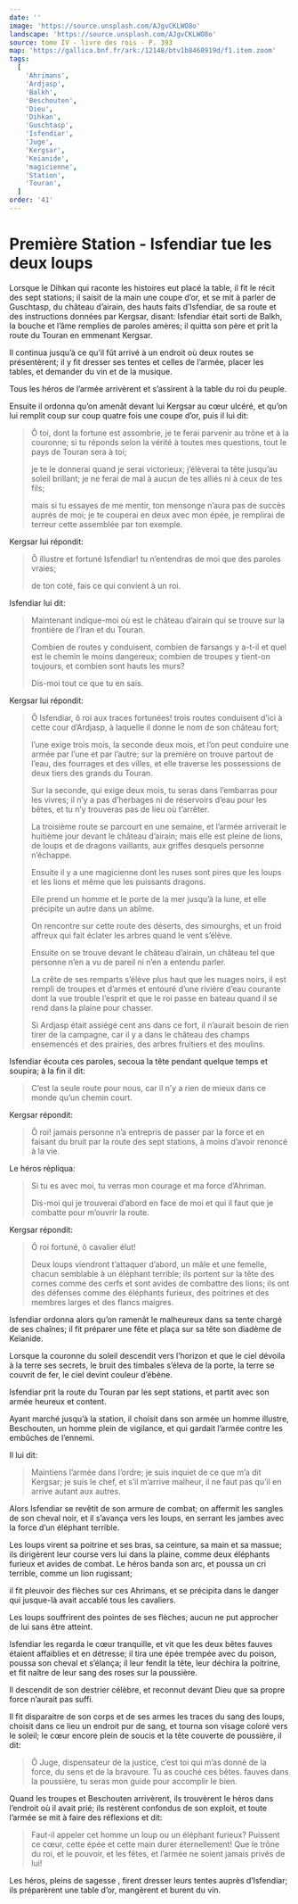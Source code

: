 ```yaml
---
date: ''
image: 'https://source.unsplash.com/AJgvCKLWO8o'
landscape: 'https://source.unsplash.com/AJgvCKLWO8o'
source: tome IV - livre des rois - P. 393
map: 'https://gallica.bnf.fr/ark:/12148/btv1b8468919d/f1.item.zoom'
tags:
  [
    'Ahrimans',
    'Ardjasp',
    'Balkh',
    'Beschouten',
    'Dieu',
    'Dihkan',
    'Guschtasp',
    'Isfendiar',
    'Juge',
    'Kergsar',
    'Keïanide',
    'magicienne',
    'Station',
    'Touran',
  ]
order: '41'
---
```


# Première Station - Isfendiar tue les deux loups

Lorsque le Dihkan qui raconte les histoires eut placé la table, il fit le récit des sept stations; il saisit de la main une coupe d’or, et se mit à parler de Guschtasp, du château d’airain, des hauts faits d’Isfendiar, de sa route et des instructions données par Kergsar, disant: Isfendiar était sorti de Balkh, la bouche et l’âme remplies de paroles amères; il quitta son père et prit la route du Touran en emmenant Kergsar.

Il continua jusqu’à ce qu’il fût arrivé à un endroit où deux routes se présentèrent; il y fit dresser ses tentes et celles de l’armée, placer les tables, et demander du vin et de la musique.

Tous les héros de l’armée arrivèrent et s’assirent à la table du roi du peuple.

Ensuite il ordonna qu’on amenât devant lui Kergsar au cœur ulcéré, et qu’on lui remplit coup sur coup quatre fois une coupe d’or, puis il lui dit:

> Ô toi, dont la fortune est assombrie, je te ferai parvenir au trône et à la couronne; si tu réponds selon la vérité à toutes mes questions, tout le pays de Touran sera à toi;
>
> je te le donnerai quand je serai victorieux; j’élèverai ta tête jusqu’au soleil brillant; je ne ferai de mal à aucun de tes alliés ni à ceux de tes fils;
>
> mais si tu essayes de me mentir, ton mensonge n’aura pas de succès auprès de moi; je te couperai en deux avec mon épée, je remplirai de terreur cette assemblée par ton exemple.

Kergsar lui répondit:

> Ô illustre et fortuné Isfendiar! tu n’entendras de moi que des paroles vraies;
>
> de ton coté, fais ce qui convient à un roi.

Isfendiar lui dit:

> Maintenant indique-moi où est le château d’airain qui se trouve sur la frontière de l’Iran et du Touran.
>
> Combien de routes y conduisent, combien de farsangs y a-t-il et quel est le chemin le moins dangereux; combien de troupes y tient-on toujours, et combien sont hauts les murs?
>
> Dis-moi tout ce que tu en sais.

Kergsar lui répondit:

> Ô Isfendiar, ô roi aux traces fortunées! trois routes conduisent d’ici à cette cour d’Ardjasp, à laquelle il donne le nom de son château fort;
>
> l’une exige trois mois, la seconde deux mois, et l’on peut conduire une armée par l’une et par l’autre; sur la première on trouve partout de l’eau, des fourrages et des villes, et elle traverse les possessions de deux tiers des grands du Touran.
>
> Sur la seconde, qui exige deux mois, tu seras dans l’embarras pour les vivres; il n’y a pas d’herbages ni de réservoirs d’eau pour les bêtes, et tu n’y trouveras pas de lieu où t’arrêter.
>
> La troisième route se parcourt en une semaine, et l’armée arriverait le huitième jour devant le château d’airain; mais elle est pleine de lions, de loups et de dragons vaillants, aux griffes desquels personne n’échappe.
>
> Ensuite il y a une magicienne dont les ruses sont pires que les loups et les lions et même que les puissants dragons.
>
> Elle prend un homme et le porte de la mer jusqu’à la lune, et elle précipite un autre dans un abîme.
>
> On rencontre sur cette route des déserts, des simourghs, et un froid affreux qui fait éclater les arbres quand le vent s’élève.
>
> Ensuite on se trouve devant le château d’airain, un château tel que personne n’en a vu de pareil ni n’en a entendu parler.
>
> La crête de ses remparts s’élève plus haut que les nuages noirs, il est rempli de troupes et d’armes et entouré d’une rivière d’eau courante dont la vue trouble l’esprit et que le roi passe en bateau quand il se rend dans la plaine pour chasser.
>
> Si Ardjasp était assiégé cent ans dans ce fort, il n’aurait besoin de rien tirer de la campagne, car il y a dans le château des champs ensemencés et des prairies, des arbres fruitiers et des moulins.

Isfendiar écouta ces paroles, secoua la tête pendant quelque temps et soupira; à la fin il dit:

> C’est la seule route pour nous, car il n’y a rien de mieux dans ce monde qu’un chemin court.

Kergsar répondit:

> Ô roi! jamais personne n’a entrepris de passer par la force et en faisant du bruit par la route des sept stations, à moins d’avoir renoncé à la vie.

Le héros répliqua:

> Si tu es avec moi, tu verras mon courage et ma force d’Ahriman.
>
> Dis-moi qui je trouverai d’abord en face de moi et qui il faut que je combatte pour m’ouvrir la route.

Kergsar répondit:

> Ô roi fortuné, ô cavalier élut!
>
> Deux loups viendront t’attaquer d’abord, un mâle et une femelle, chacun semblable à un éléphant terrible; ils portent sur la tête des cornes comme des cerfs et sont avides de combattre des lions; ils ont des défenses comme des éléphants furieux, des poitrines et des membres larges et des flancs maigres.

Isfendiar ordonna alors qu’on ramenât le malheureux dans sa tente chargé de ses chaînes; il fit préparer une fête et plaça sur sa tête son diadème de Keïanide.

Lorsque la couronne du soleil descendit vers l’horizon et que le ciel dévoila à la terre ses secrets, le bruit des timbales s’éleva de la porte, la terre se couvrit de fer, le ciel devint couleur d’ébène.

Isfendiar prit la route du Touran par les sept stations, et partit avec son armée heureux et content.

Ayant marché jusqu’à la station, il choisit dans son armée un homme illustre, Beschouten, un homme plein de vigilance, et qui gardait l’armée contre les embûches
de l’ennemi.

Il lui dit:

> Maintiens l’armée dans l’ordre; je suis inquiet de ce que m’a dit Kergsar; je suis le chef, et s’il m’arrive malheur, il ne faut pas qu’il en arrive autant aux autres.

Alors Isfendiar se revêtit de son armure de combat; on affermit les sangles de son cheval noir, et il s’avança vers les loups, en serrant les jambes avec la force d’un éléphant terrible.

Les loups virent sa poitrine et ses bras, sa ceinture, sa main et sa massue; ils dirigèrent leur course vers lui dans la plaine, comme deux éléphants furieux et avides de combat. Le héros banda son arc, et poussa un cri terrible, comme un lion rugissant;

il fit pleuvoir des flèches sur ces Ahrimans, et se précipita dans le danger qui jusque-là avait accablé tous les cavaliers.

Les loups souffrirent des pointes de ses flèches; aucun ne put approcher de lui sans être atteint.

Isfendiar les regarda le cœur tranquille, et vit que les deux bêtes fauves étaient affaiblies et en détresse; il tira une épée trempée avec du poison, poussa son cheval et s’élança; il leur fendit la tête, leur déchira la poitrine, et fit naître de leur sang des roses sur la poussière.

Il descendit de son destrier célèbre, et reconnut devant Dieu que sa propre force n’aurait pas suffi.

Il fit disparaitre de son corps et de ses armes les traces du sang des loups, choisit dans ce lieu un endroit pur de sang, et tourna son visage coloré vers le soleil; le cœur encore plein de soucis et la tête couverte de poussière, il dit:

> Ô Juge, dispensateur de la justice, c’est toi qui m’as donné de la force, du sens et de la bravoure. Tu as couché ces bêtes. fauves dans la poussière, tu seras mon guide pour accomplir le bien.

Quand les troupes et Beschouten arrivèrent, ils trouvèrent le héros dans l’endroit où il avait prié; ils restèrent confondus de son exploit, et toute l’armée se mit à faire des réflexions et dit:

> Faut-il appeler cet homme un loup ou un éléphant furieux? Puissent ce cœur, cette épée et cette main durer éternellement! Que le trône du roi, et le pouvoir, et les fêtes, et l’armée ne soient jamais privés de lui!

Les héros, pleins de sagesse , firent dresser leurs tentes auprès d’Isfendiar; ils préparèrent une table d’or, mangèrent et burent du vin.
